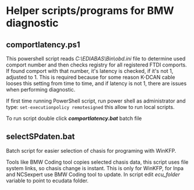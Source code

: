 # Helper scripts/programs for BMW diagnostic

## comportlatency.ps1

This powershell script reads *C:\EDIABAS\Bin\obd.ini* file to determine used comport number and then checks registry for all registered FTDI comports. If found comport with that number, it's latency is checked, if it's not 1, adjusted to 1. This is required because for some reason K-DCAN cable  looses this setting from time to time, and if latency is not 1, there are issues when performing diagnostic.

If first time running PowerShell script, run power shell as administrator and type: `set-executionpolicy remotesigned` this allow to run local scripts.

To run script double click ***comportlatency.bat*** batch file

## selectSPdaten.bat

Batch script for easier selection of chasis for programing with WinKFP.

Tools like BMW Coding tool copies selected chasis data, this script uses file system links, so chasis change is instant. This is only for WinKFP, for Inpa and NCSexpert use BMW Coding tool to update. In script edit *ecu_folder* variable to point to ecudata folder.
